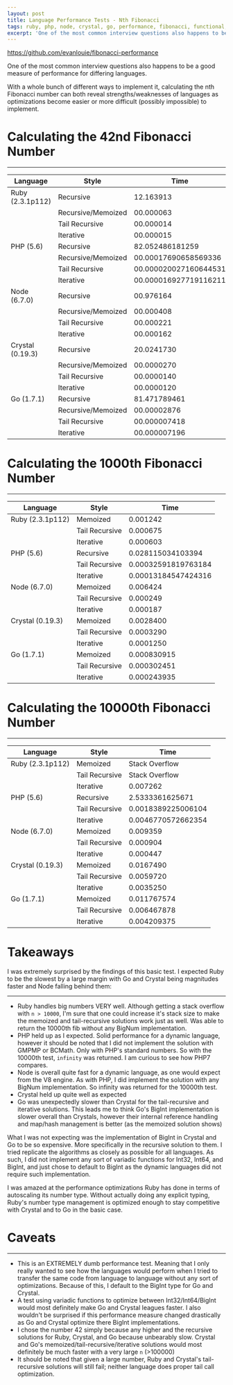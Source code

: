```yaml
---
layout: post
title: Language Performance Tests - Nth Fibonacci
tags: ruby, php, node, crystal, go, performance, fibonacci, functional, recursion
excerpt: 'One of the most common interview questions also happens to be a good measure of performance for differing languages. With a whole bunch of different ways to implement it, calculating the nth Fibonacci number can both reveal strengths/weaknesses of languages as optimizations become easier or more difficult (possibly impossible) to implement.'
---
```


<https://github.com/evanlouie/fibonacci-performance>

One of the most common interview questions also happens to be a good measure of performance for differing languages.

With a whole bunch of different ways to implement it, calculating the nth Fibonacci number can both reveal strengths/weaknesses of languages as optimizations become easier or more difficult (possibly impossible) to implement.

# Calculating the 42nd Fibonacci Number

---

Language         | Style              | Time
---------------- | ------------------ | ---------------------
Ruby (2.3.1p112) | Recursive          | 12.163913
                 | Recursive/Memoized | 00.000063
                 | Tail Recursive     | 00.000014
                 | Iterative          | 00.000015
PHP (5.6)        | Recursive          | 82.052486181259
                 | Recursive/Memoized | 00.00017690658569336
                 | Tail Recursive     | 00.000020027160644531
                 | Iterative          | 00.000016927719116211
Node (6.7.0)     | Recursive          | 00.976164
                 | Recursive/Memoized | 00.000408
                 | Tail Recursive     | 00.000221
                 | Iterative          | 00.000162
Crystal (0.19.3) | Recursive          | 20.0241730
                 | Recursive/Memoized | 00.0000270
                 | Tail Recursive     | 00.0000140
                 | Iterative          | 00.0000120
Go (1.7.1)       | Recursive          | 81.471789461
                 | Recursive/Memoized | 00.00002876
                 | Tail Recursive     | 00.000007418
                 | Iterative          | 00.000007196

# Calculating the 1000th Fibonacci Number

---

Language         | Style          | Time
---------------- | -------------- | -------------------
Ruby (2.3.1p112) | Memoized       | 0.001242
                 | Tail Recursive | 0.000675
                 | Iterative      | 0.000603
PHP (5.6)        | Recursive      | 0.028115034103394
                 | Tail Recursive | 0.00032591819763184
                 | Iterative      | 0.00013184547424316
Node (6.7.0)     | Memoized       | 0.006424
                 | Tail Recursive | 0.000249
                 | Iterative      | 0.000187
Crystal (0.19.3) | Memoized       | 0.0028400
                 | Tail Recursive | 0.0003290
                 | Iterative      | 0.0001250
Go (1.7.1)       | Memoized       | 0.000830915
                 | Tail Recursive | 0.000302451
                 | Iterative      | 0.000243935

# Calculating the 10000th Fibonacci Number

---

Language         | Style          | Time
---------------- | -------------- | ------------------
Ruby (2.3.1p112) | Memoized       | Stack Overflow
                 | Tail Recursive | Stack Overflow
                 | Iterative      | 0.007262
PHP (5.6)        | Recursive      | 2.5333361625671
                 | Tail Recursive | 0.0018389225006104
                 | Iterative      | 0.0046770572662354
Node (6.7.0)     | Memoized       | 0.009359
                 | Tail Recursive | 0.000904
                 | Iterative      | 0.000447
Crystal (0.19.3) | Memoized       | 0.0167490
                 | Tail Recursive | 0.0059720
                 | Iterative      | 0.0035250
Go (1.7.1)       | Memoized       | 0.011767574
                 | Tail Recursive | 0.006467878
                 | Iterative      | 0.004209375

# Takeaways

I was extremely surprised by the findings of this basic test. I expected Ruby to be the slowest by a large margin with Go and Crystal being magnitudes faster and Node falling behind them:

---

- Ruby handles big numbers VERY well. Although getting a stack overflow with `n > 10000`, I'm sure that one could increase it's stack size to make the memoized and tail-recursive solutions work just as well. Was able to return the 10000th fib without any BigNum implementation.
- PHP held up as I expected. Solid performance for a dynamic language, however it should be noted that I did not implement the solution with GMPMP or BCMath. Only with PHP's standard numbers. So with the 10000th test, `infinity` was returned. I am curious to see how PHP7 compares.
- Node is overall quite fast for a dynamic language, as one would expect from the V8 engine. As with PHP, I did implement the solution with any BigNum implementation. So infinity was returned for the 10000th test.
- Crystal held up quite well as expected
- Go was unexpectedly slower than Crystal for the tail-recursive and iterative solutions. This leads me to think Go's BigInt implementation is slower overall than Crystals, however their internal reference handling and map/hash management is better (as the memoized solution shows)

What I was not expecting was the implementation of BigInt in Crystal and Go to be so expensive. More specifically in the recursive solution to them. I tried replicate the algorithms as closely as possible for all languages. As such, I did not implement any sort of variadic functions for Int32, Int64, and BigInt, and just chose to default to BigInt as the dynamic languages did not require such implementation.

I was amazed at the performance optimizations Ruby has done in terms of autoscaling its number type. Without actually doing any explicit typing, Ruby's number type management is optimized enough to stay competitive with Crystal and to Go in the basic case.

# Caveats

---

- This is an EXTREMELY dumb performance test. Meaning that I only really wanted to see how the languages would perform when I tried to transfer the same code from language to language without any sort of optimizations. Because of this, I default to the BigInt type for Go and Crystal.
- A test using variadic functions to optimize between Int32/Int64/BigInt would most definitely make Go and Crystal leagues faster. I also wouldn't be surprised if this performance measure changed drastically as Go and Crystal optimize there BigInt implementations.
- I chose the number 42 simply because any higher and the recursive solutions for Ruby, Crystal, and Go because unbearably slow. Crystal and Go's memoized/tail-recursive/iterative solutions would most definitely be much faster with a very large `n` (>100000)
- It should be noted that given a large number, Ruby and Crystal's tail-recursive solutions will still fail; neither language does proper tail call optimization.

